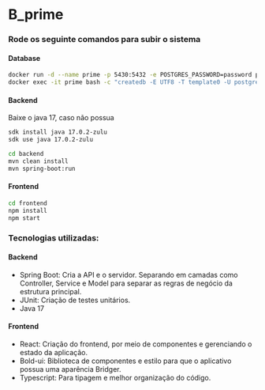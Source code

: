 # B_prime


### Rode os seguinte comandos para subir o sistema

#### Database
```bash
docker run -d --name prime -p 5430:5432 -e POSTGRES_PASSWORD=password postgres;
docker exec -it prime bash -c "createdb -E UTF8 -T template0 -U postgres prime"
```

#### Backend

Baixe o java 17, caso não possua

```bash
sdk install java 17.0.2-zulu
sdk use java 17.0.2-zulu
```

```bash
cd backend
mvn clean install
mvn spring-boot:run
```

#### Frontend

```bash
cd frontend
npm install
npm start
```

### Tecnologias utilizadas:

#### Backend
- Spring Boot: Cria a API e o servidor. Separando em camadas como Controller, Service e Model para separar as regras de negócio da estrutura principal.
- JUnit: Criação de testes unitários.
- Java 17

#### Frontend
- React: Criação do frontend, por meio de componentes e gerenciando o estado da aplicação.
- Bold-ui: Biblioteca de componentes e estilo para que o aplicativo possua uma aparência Bridger.
- Typescript: Para tipagem e melhor organização do código.
